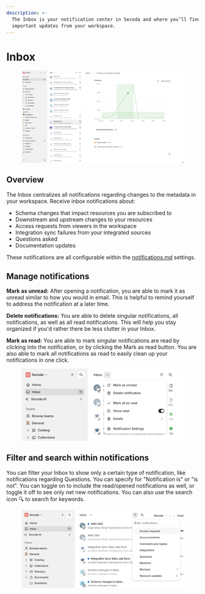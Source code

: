```yaml
---
description: >-
  The Inbox is your notification center in Secoda and where you’ll find
  important updates from your workspace.
---
```


# Inbox

<figure><img src="../.gitbook/assets/image (148).png" alt=""><figcaption></figcaption></figure>

## Overview

The Inbox centralizes all notifications regarding changes to the metadata in your workspace. Receive inbox notifications about:

* Schema changes that impact resources you are subscribed to
* Downstream and upstream changes to your resources
* Access requests from viewers in the workspace
* Integration sync failures from your integrated sources
* Questions asked
* Documentation updates

These notifications are all configurable within the [notifications.md](notifications.md "mention") settings.

## Manage notifications

**Mark as unread:** After opening a notification, you are able to mark it as unread similar to how you would in email. This is helpful to remind yourself to address the notification at a later time.

**Delete notifications:** You are able to delete singular notifications, all notifications, as well as all read notifications. This will help you stay organized if you'd rather there be less clutter in your Inbox.

**Mark as read:** You are able to mark singular notifications are read by clicking into the notification, or by clicking the Mark as read button. You are also able to mark all notifications as read to easily clean up your notifications in one click.

<figure><img src="../.gitbook/assets/image (149).png" alt=""><figcaption></figcaption></figure>

## Filter and search within notifications

You can filter your Inbox to show only a certain type of notification, like notifications regarding Questions. You can specify for "Notification is" or "is not". You can toggle on to include the read/opened notifications as well, or toggle it off to see only net new notifications. You can also use the search icon :mag: to search for keywords.

<figure><img src="../.gitbook/assets/image (150).png" alt=""><figcaption></figcaption></figure>

<figure><img src="https://secoda-public-media-assets.s3.amazonaws.com/8e7fdef9-0939-4beb-9cf7-50b72bdcd5c6.gif" alt=""><figcaption></figcaption></figure>
